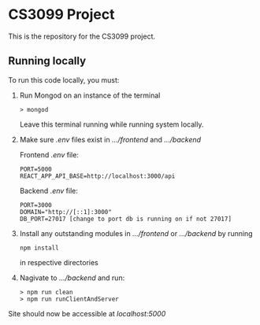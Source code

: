 # CS3099 Project 

This is the repository for the CS3099 project.

## Running locally

To run this code locally, you must:

1. Run Mongod on an instance of the terminal
    ```
    > mongod
    ```
   Leave this terminal running while running system locally.
2. Make sure *.env* files exist in *.../frontend* and *.../backend* 
    
    Frontend *.env* file:
     
    ```
    PORT=5000
    REACT_APP_API_BASE=http://localhost:3000/api
    ```
    Backend *.env* file:
    ```
    PORT=3000
   DOMAIN="http://[::1]:3000"
   DB_PORT=27017 [change to port db is running on if not 27017]
   ```
3. Install any outstanding modules in *.../frontend* or *.../backend* by running
    ```
    npm install
   ```      
    in respective directories
4. Nagivate to *.../backend* and run:
    ```
    > npm run clean
    > npm run runClientAndServer
   ```

Site should now be accessible at *localhost:5000*
